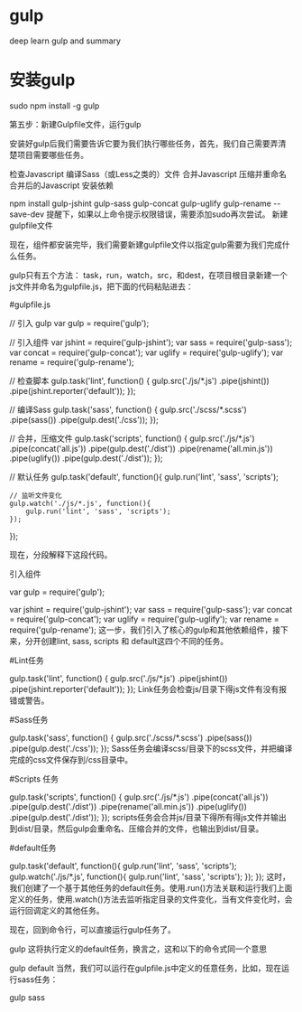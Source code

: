 # gulp
deep learn gulp and summary

# 安装gulp

sudo npm install -g gulp

第五步：新建Gulpfile文件，运行gulp

安装好gulp后我们需要告诉它要为我们执行哪些任务，首先，我们自己需要弄清楚项目需要哪些任务。

检查Javascript
编译Sass（或Less之类的）文件
合并Javascript
压缩并重命名合并后的Javascript
安装依赖

npm install gulp-jshint gulp-sass gulp-concat gulp-uglify gulp-rename --save-dev
提醒下，如果以上命令提示权限错误，需要添加sudo再次尝试。
新建gulpfile文件

现在，组件都安装完毕，我们需要新建gulpfile文件以指定gulp需要为我们完成什么任务。

gulp只有五个方法： task，run，watch，src，和dest，在项目根目录新建一个js文件并命名为gulpfile.js，把下面的代码粘贴进去：

#gulpfile.js

// 引入 gulp
var gulp = require('gulp');

// 引入组件
var jshint = require('gulp-jshint');
var sass = require('gulp-sass');
var concat = require('gulp-concat');
var uglify = require('gulp-uglify');
var rename = require('gulp-rename');

// 检查脚本
gulp.task('lint', function() {
    gulp.src('./js/*.js')
        .pipe(jshint())
        .pipe(jshint.reporter('default'));
});

// 编译Sass
gulp.task('sass', function() {
    gulp.src('./scss/*.scss')
        .pipe(sass())
        .pipe(gulp.dest('./css'));
});

// 合并，压缩文件
gulp.task('scripts', function() {
    gulp.src('./js/*.js')
        .pipe(concat('all.js'))
        .pipe(gulp.dest('./dist'))
        .pipe(rename('all.min.js'))
        .pipe(uglify())
        .pipe(gulp.dest('./dist'));
});

// 默认任务
gulp.task('default', function(){
    gulp.run('lint', 'sass', 'scripts');

    // 监听文件变化
    gulp.watch('./js/*.js', function(){
        gulp.run('lint', 'sass', 'scripts');
    });
});

现在，分段解释下这段代码。

引入组件

var gulp = require('gulp');

var jshint = require('gulp-jshint');
var sass = require('gulp-sass');
var concat = require('gulp-concat');
var uglify = require('gulp-uglify');
var rename = require('gulp-rename');
这一步，我们引入了核心的gulp和其他依赖组件，接下来，分开创建lint, sass, scripts 和 default这四个不同的任务。

#Lint任务

gulp.task('lint', function() {
    gulp.src('./js/*.js')
        .pipe(jshint())
        .pipe(jshint.reporter('default'));
});
Link任务会检查js/目录下得js文件有没有报错或警告。

#Sass任务

gulp.task('sass', function() {
    gulp.src('./scss/*.scss')
        .pipe(sass())
        .pipe(gulp.dest('./css'));
});
Sass任务会编译scss/目录下的scss文件，并把编译完成的css文件保存到/css目录中。

#Scripts 任务

gulp.task('scripts', function() {
    gulp.src('./js/*.js')
        .pipe(concat('all.js'))
        .pipe(gulp.dest('./dist'))
        .pipe(rename('all.min.js'))
        .pipe(uglify())
        .pipe(gulp.dest('./dist'));
});
scripts任务会合并js/目录下得所有得js文件并输出到dist/目录，然后gulp会重命名、压缩合并的文件，也输出到dist/目录。

#default任务

gulp.task('default', function(){
    gulp.run('lint', 'sass', 'scripts');
    gulp.watch('./js/*.js', function(){
        gulp.run('lint', 'sass', 'scripts');
    });
});
这时，我们创建了一个基于其他任务的default任务。使用.run()方法关联和运行我们上面定义的任务，使用.watch()方法去监听指定目录的文件变化，当有文件变化时，会运行回调定义的其他任务。

现在，回到命令行，可以直接运行gulp任务了。

gulp
这将执行定义的default任务，换言之，这和以下的命令式同一个意思

gulp default
当然，我们可以运行在gulpfile.js中定义的任意任务，比如，现在运行sass任务：

gulp sass